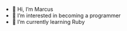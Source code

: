 - 👋 Hi, I’m Marcus
- 👀 I’m interested in becoming a programmer
- 🌱 I’m currently learning Ruby

<!---
Clipporion/Clipporion is a ✨ special ✨ repository because its `README.md` (this file) appears on your GitHub profile.
You can click the Preview link to take a look at your changes.
--->

